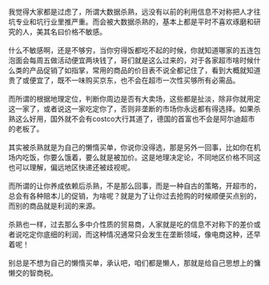我觉得大家都是过虑了，所谓大数据杀熟，远没有以前的利用信息不对称把人才往坑专业和坑行业里推严重。而会被大数据杀熟的，基本上都是平时不喜欢琢磨和研究的人，美其名曰价格不敏感。<br/><br/>什么不敏感啊，还是不够穷，当你穷得饭都吃不起的时候，你就知道哪家的五连包泡面会每周五做活动便宜两块钱了，哥们就是这么过来的，对于各家超市啥时候什么类的产品促销了如指掌，常用的商品的价目表不说全都记住了，看到大概就知道贵了或便宜了，既不一味购买京东，也不会在超市一次性买够所有必需品。<br/><br/>而所谓的根据地理定位，判断你周边是否有大卖场，这些都是扯淡，除非你就用定这一家了，或者说这一家吃定你了，否则非垄断的市场你永远都有得选择。如果杀熟这么好用，国外就不会有costco大行其道了，德国的首富也不会是阿尔迪超市的老板了。<br/><br/>其实被杀熟就是为自己的懒惰买单，你说你没得选，那是另外一回事，比如你在机场内吃饭，你要么饿着，要么就是被加价。这是地理决定论，不同地区价格不同这也可以理解，偏远地区快递还被歧视呢。<br/><br/>而所谓的让你养成依赖后杀熟，不是那么回事，而是一种自古的策略，开超市的，总会有各种赔本儿的促销，为啥呢？就是为了让你过去抢购的时候顺便买点别的，而别的商品就是利润的来源。<br/><br/>杀熟也一样，过去那么多中介性质的贸易商，人家就是吃的信息不对称下的差价或者说吃定你底细的利润，而这种情况通常只会发生在垄断领域，像电商这种，还早着呢！<br/><br/>别总是不想为自己的懒惰买单，承认吧，咱们都是懒人，那就是给自己思想上的慵懒交的智商税。